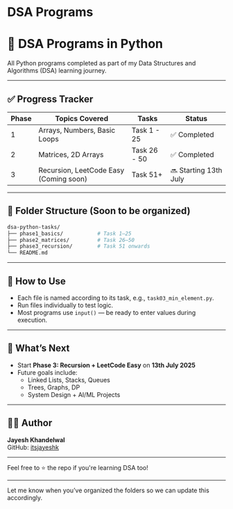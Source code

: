 ﻿# DSA Programs
# 🧠 DSA Programs in Python

All Python programs completed as part of my Data Structures and Algorithms (DSA) learning journey.

---

## ✅ Progress Tracker

| Phase | Topics Covered                          | Tasks        | Status       |
|-------|-----------------------------------------|--------------|--------------|
| 1     | Arrays, Numbers, Basic Loops            | Task 1 - 25  | ✅ Completed |
| 2     | Matrices, 2D Arrays                     | Task 26 - 50 | ✅ Completed |
| 3     | Recursion, LeetCode Easy (Coming soon)  | Task 51+     | 🔜 Starting 13th July |

---

## 📁 Folder Structure (Soon to be organized)

```bash
dsa-python-tasks/
├── phase1_basics/           # Task 1–25
├── phase2_matrices/         # Task 26–50
├── phase3_recursion/        # Task 51 onwards
└── README.md
```

---

## 🔧 How to Use
- Each file is named according to its task, e.g., `task03_min_element.py`.
- Run files individually to test logic.
- Most programs use `input()` — be ready to enter values during execution.

---

## 🚀 What’s Next
- Start **Phase 3: Recursion + LeetCode Easy** on **13th July 2025**
- Future goals include:
  - Linked Lists, Stacks, Queues
  - Trees, Graphs, DP
  - System Design + AI/ML Projects

---

## 👨‍💻 Author
**Jayesh Khandelwal**  
GitHub: [itsjayeshk](https://github.com/itsjayeshk)

---

Feel free to ⭐ the repo if you're learning DSA too!

---

Let me know when you’ve organized the folders so we can update this accordingly.
